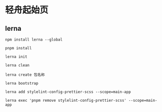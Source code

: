 # 轻舟起始页

## lerna

`npm install lerna --global`

`pnpm install`

`lerna init`

`lerna clean`

`lerna create 包名称`

`lerna bootstrap`

`lerna add stylelint-config-prettier-scss --scope=main-app`

`lerna exec 'pnpm remove stylelint-config-prettier-scss' --scope=main-app`
